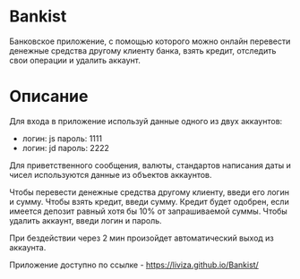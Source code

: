 # Bankist

Банковское приложение, с помощью которого можно онлайн перевести денежные средства другому клиенту банка, взять кредит, отследить свои операции и удалить аккаунт.

# Описание

Для входа в приложение используй данные одного из двух аккаунтов:

- логин: js пароль: 1111
- логин: jd пароль: 2222

Для приветственного сообщения, валюты, стандартов написания даты и чисел используются данные из объектов аккаунтов.

Чтобы перевести денежные средства другому клиенту, введи его логин и сумму.
Чтобы взять кредит, введи сумму. Кредит будет одобрен, если имеется депозит равный хотя бы 10% от запрашиваемой суммы.
Чтобы удалить аккаунт, введи логин и пароль.

При бездействии через 2 мин произойдет автоматический выход из аккаунта.

Приложение доступно по ссылке - https://liviza.github.io/Bankist/
